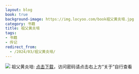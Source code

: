 ```yaml
---
layout: blog
book: true
background-image: https://img.locyoo.com/book祖父黄炎培.jpg
category: 书籍
title: 祖父黄炎培
tags:
- 书籍
- 传记
redirect_from:
  - /2024/03/祖父黄炎培/
---
```

![](https://img.locyoo.com/book祖父黄炎培.jpg)
祖父黄炎培: <a name = "ref1" href="https://url18.ctfile.com/f/50983618-1334550763-336809?p=3619">点击下载</a>，访问密码请点击右上方“关于”自行查看